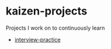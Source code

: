 # kaizen-projects
Projects I work on to continuously learn

- [interview-practice](https://github.com/saisrikark/interview-practice)